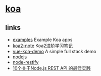 # [koa](https://github.com/koajs/koa)

## links

+ [examples](https://github.com/koajs/examples) Example Koa apps
+ [koa2-note](https://github.com/chenshenhai/koa2-note) Koa2进阶学习笔记
+ [vue-koa-demo](https://github.com/Molunerfinn/vue-koa-demo) A simple full stack demo
+ [nodejs](https://www.liaoxuefeng.com/wiki/001434446689867b27157e896e74d51a89c25cc8b43bdb3000/001471955049232be7492e76f514d45a2180e2c224eb7a6000)
+ [node-restify](https://github.com/restify/node-restify)
+ [10个关于Node.js REST API 的最佳实践](https://w3ctech.com/topic/1968)
